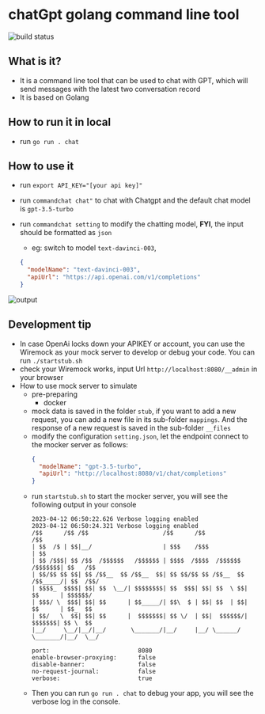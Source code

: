 # chatGpt golang command line tool

![build status](https://github.com/Fdslk/commandchat/actions/workflows/go.yml/badge.svg)

## What is it?

* It is a command line tool that can be used to chat with GPT, which will send messages with the latest two conversation record
* It is based on Golang

## How to run it in local

* run `go run . chat`

## How to use it

* run `export API_KEY="[your api key]"`
* run `commandchat chat"` to chat with Chatgpt and the default chat model is `gpt-3.5-turbo`
* run `commandchat setting` to modify the chatting model, **FYI**, the input should be formatted as `json`
  * eg: switch to model `text-davinci-003`,

  ```json
  {
    "modelName": "text-davinci-003",
    "apiUrl": "https://api.openai.com/v1/completions"
  }
  ```

![output](https://user-images.githubusercontent.com/6279298/231410956-5555a391-1557-406f-a088-a15e9accc25c.gif)

## Development tip

* In case OpenAi locks down your APIKEY or account, you can use the Wiremock as your mock server to develop or debug your code. You can run `./startstub.sh`
* check your Wiremock works, input Url `http://localhost:8080/__admin` in your browser
* How to use mock server to simulate
  * pre-preparing
    * docker
  * mock data is saved in the folder `stub`, if you want to add a new request, you can add a new file in its sub-folder `mappings`. And the response of a new request is saved in the sub-folder `__files`
  * modify the configuration `setting.json`, let the endpoint connect to the mocker server as follows:
    ```json
    {
      "modelName": "gpt-3.5-turbo",
      "apiUrl": "http://localhost:8080/v1/chat/completions"
    }
    ```
  * run `startstub.sh` to start the mocker server, you will see the following output in your console
    ```plain text
    2023-04-12 06:50:22.626 Verbose logging enabled
    2023-04-12 06:50:24.321 Verbose logging enabled
    /$$      /$$ /$$                     /$$      /$$                     /$$
    | $$  /$ | $$|__/                    | $$$    /$$$                    | $$
    | $$ /$$$| $$ /$$  /$$$$$$   /$$$$$$ | $$$$  /$$$$  /$$$$$$   /$$$$$$$| $$   /$$
    | $$/$$ $$ $$| $$ /$$__  $$ /$$__  $$| $$ $$/$$ $$ /$$__  $$ /$$_____/| $$  /$$/
    | $$$$_  $$$$| $$| $$  \__/| $$$$$$$$| $$  $$$| $$| $$  \ $$| $$      | $$$$$$/
    | $$$/ \  $$$| $$| $$      | $$_____/| $$\  $ | $$| $$  | $$| $$      | $$_  $$
    | $$/   \  $$| $$| $$      |  $$$$$$$| $$ \/  | $$|  $$$$$$/|  $$$$$$$| $$ \  $$
    |__/     \__/|__/|__/       \_______/|__/     |__/ \______/  \_______/|__/  \__/

    port:                         8080
    enable-browser-proxying:      false
    disable-banner:               false
    no-request-journal:           false
    verbose:                      true
    ```
  * Then you can run `go run . chat` to debug your app, you will see the verbose log in the console.
